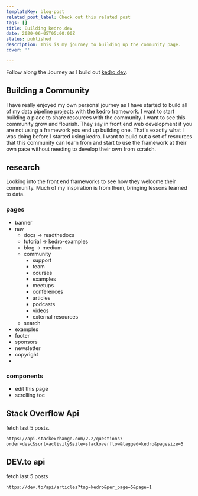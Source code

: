 ```yaml
---
templateKey: blog-post
related_post_label: Check out this related post
tags: []
title: Building kedro.dev
date: 2020-06-05T05:00:00Z
status: published
description: This is my journey to building up the community page.
cover: ''

---
```

Follow along the Journey as I build out [kedro.dev](https://kedro.dev).

## Building a Community

I have really enjoyed my own personal journey as I have started to build all of my data pipeline projects with the kedro framework.  I want to start building a place to share resources with the community.  I want to see this community grow and flourish.  They say in front end web development if you are not using a framework you end up building one.  That's exactly what I was doing before I started using kedro.  I want to build out a set of resources that this community can learn from and start to use the framework at their own pace without needing to develop their own from scratch.

## research

Looking into the front end frameworks to see how they welcome their community.  Much of my inspiration is from them, bringing lessons learned to data.

### pages

* banner
* nav
	* docs -> readthedocs
    * tutorial -> kedro-examples
    * blog -> medium
    * community
    	* support
        * team
        * courses
        * examples
        * meetups
        * conferences
        * articles
        * podcasts
        * videos
        * external resources
	* search
* examples
* footer
* sponsors
* newsletter
* copyright
*

### components

* edit this page
* scrolling toc

## Stack Overflow Api

fetch last 5 posts.

```
https://api.stackexchange.com/2.2/questions?order=desc&sort=activity&site=stackoverflow&tagged=kedro&pagesize=5
```

## DEV.to api

fetch last 5 posts

```
https://dev.to/api/articles?tag=kedro&per_page=5&page=1
```
